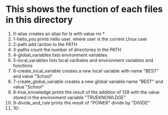 # This shows the function of each files in this directory
1)  0-alias creates an alias for ls with value rm *
2)  1-hello_you prints hello user, where user is the current LInux user
3)  2-path add /action to the PATH
4)  3-paths count the number of directories in the PATH
5)  4-global_variables lists environment variables
6)  5-local_variables lists local varibales and environment variables and functions
7)  6-create_local_variable creates a new local variable with name "BEST" and value "School"
8)  7-create_global_variable creates a new global variable name "BEST" and value "School"
9)  8-true_knowledge prints the result of the addition of 128 with the value stored in the environment variable "TRUEKNOWLDGE"
10)  9-divide_and_rule prints the result of "POWER" divide by "DIVIDE"
11)  10-
